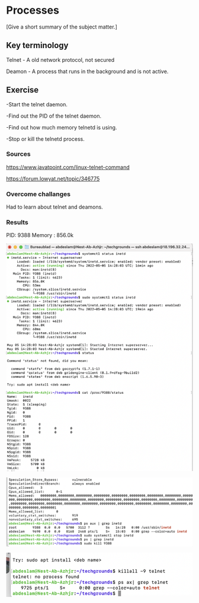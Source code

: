 # Processes
[Give a short summary of the subject matter.]

## Key terminology
Telnet - A old network protocol, not secured

Deamon - A process that runs in the background and is not active.


## Exercise

-Start the telnet daemon.

-Find out the PID of the telnet daemon.

-Find out how much memory telnetd is using.

-Stop or kill the telnetd process.


### Sources
https://www.javatpoint.com/linux-telnet-command

https://forum.lowyat.net/topic/346775 


### Overcome challanges
Had to learn about telnet and deamons.

### Results
PID: 9388
Memory : 856.0k

![schreenshot](../00_includes/linux6.png)

![schreenshot](../00_includes/linux66.png)

![screenshot](../00_includes/linux666.png)